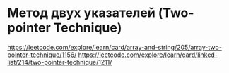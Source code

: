 # Метод двух указателей (Two-pointer Technique)
https://leetcode.com/explore/learn/card/array-and-string/205/array-two-pointer-technique/1156/
https://leetcode.com/explore/learn/card/linked-list/214/two-pointer-technique/1211/